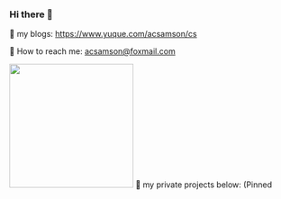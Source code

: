 ### Hi there 👋

🍧  my blogs: https://www.yuque.com/acsamson/cs

💬  How to reach me: acsamson@foxmail.com
<!--
**acsamson/acsamson** is a ✨ _special_ ✨ repository because its `README.md` (this file) appears on your GitHub profile.

Here are some ideas to get you started:

- 🔭 I’m currently working on ...
- 🌱 I’m currently learning ...
- 👯 I’m looking to collaborate on ...
- 🤔 I’m looking for help with ...
- 💬 Ask me about ...
- 📫 How to reach me: ...
- 😄 Pronouns: ...
- ⚡ Fun fact: ...
-->
<img width='220' src='http://imgs.samtools.info/img/背景.jpg'/>
🧡 my private projects below: (Pinned

